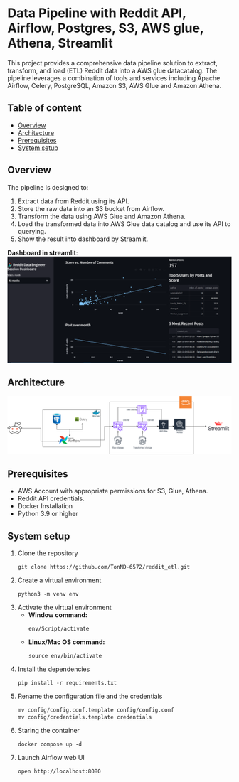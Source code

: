 # Data Pipeline with Reddit API, Airflow, Postgres, S3, AWS glue, Athena, Streamlit
This project provides a comprehensive data pipeline solution to extract, transform, and load (ETL) Reddit data into a AWS glue datacatalog. The pipeline leverages a combination of tools and services including Apache Airflow, Celery, PostgreSQL, Amazon S3, AWS Glue and Amazon Athena.

## Table of content
- [Overview](#overview)
- [Architecture](#architecture)
- [Prerequisites](#prerequisites)
- [System setup](#system-setup)

## Overview
The pipeline is designed to:

1. Extract data from Reddit using its API.
2. Store the raw data into an S3 bucket from Airflow.
3. Transform the data using AWS Glue and Amazon Athena.
4. Load the transformed data into AWS Glue data catalog and use its API to querying.
5. Show the result into dashboard by Streamlit.

**Dashboard in streamlit**:
![alt text](assets/dashboard1.png)
## Architecture
![alt text](assets/architecture.png)
## Prerequisites
- AWS Account with appropriate permissions for S3, Glue, Athena.
- Reddit API credentials.
- Docker Installation
- Python 3.9 or higher
## System setup
1. Clone the repository
    ```
    git clone https://github.com/TonND-6572/reddit_etl.git
    ```
2. Create a virtual environment
    ```
    python3 -m venv env
    ```
3. Activate the virtual environment
    - **Window command:**
        ```
        env/Script/activate
        ```
    - **Linux/Mac OS command:**
        ```
        source env/bin/activate
        ```
4. Install the dependencies
    ```
    pip install -r requirements.txt
    ```
5. Rename the configuration file and the credentials
    ```
    mv config/config.conf.template config/config.conf
    mv config/credentials.template credentials
    ```
6. Staring the container
    ```
    docker compose up -d
    ```
7. Launch Airflow web UI
    ```
    open http://localhost:8080
    ```
